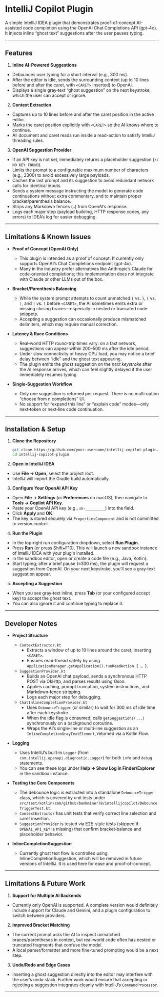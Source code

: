 # IntelliJ Copilot Plugin

A simple IntelliJ IDEA plugin that demonstrates proof-of-concept AI-assisted code completion using the OpenAI Chat Completions API (gpt-4o). It injects inline “ghost text” suggestions after the user pauses typing.

---

## Features

1. **Inline AI-Powered Suggestions**
  - Debounces user typing for a short interval (e.g., 300 ms).
  - After the editor is idle, sends the surrounding context (up to 10 lines before and after the caret, with `<CARET>` inserted) to OpenAI.
  - Displays a single gray‐text “ghost suggestion” on the next keystroke, which the user can accept or ignore.

2. **Context Extraction**
  - Captures up to 10 lines before and after the caret position in the active editor.
  - Marks the caret position explicitly with `<CARET>` so the AI knows where to continue.
  - All document and caret reads run inside a read-action to satisfy IntelliJ threading rules.

3. **OpenAI Suggestion Provider**
  - If an API key is not set, immediately returns a placeholder suggestion (`// NO KEY FOUND`).
  - Limits the prompt to a configurable maximum number of characters (e.g., 2300) to avoid excessively large payloads.
  - Caches the last prompt and its suggestion to avoid redundant network calls for identical inputs.
  - Sends a system message instructing the model to generate code continuations without extra commentary, and to maintain proper bracket/parenthesis balance.
  - Strips any Markdown fences (```…```) from OpenAI’s response.
  - Logs each major step (payload building, HTTP response codes, any errors) to IDEA’s log for easier debugging.

---

## Limitations & Known Issues

- **Proof of Concept (OpenAI Only)**
  - This plugin is intended as a proof of concept. It currently only supports OpenAI’s Chat Completions endpoint (gpt-4o).
  - Many in the industry prefer alternatives like Anthropic’s Claude for code‐oriented completions; this implementation does not integrate with Claude or other LLMs out of the box.

- **Bracket/Parenthesis Balancing**
  - While the system prompt attempts to count unmatched `{` vs. `}`, `(` vs. `)`, and `[` vs. `]` before `<CARET>`, the AI sometimes emits extra or missing closing braces—especially in nested or truncated code snippets.
  - Accepting a suggestion can occasionally produce mismatched delimiters, which may require manual correction.

- **Latency & Race Conditions**
  - Real‐world HTTP round-trip times vary: on a fast network, suggestions can appear within 200–500 ms after the idle period.
  - Under slow connectivity or heavy CPU load, you may notice a brief delay between “idle” and the ghost text appearing.
  - The plugin emits the ghost suggestion on the *next keystroke* after the AI response arrives, which can feel slightly delayed if the user immediately resumes typing.

- **Single‐Suggestion Workflow**
  - Only one suggestion is returned per request. There is no multi‐option “choose from n completions” UI.
  - No support for “expand this line” or “explain code” modes—only next‐token or next‐line code continuation.

---

## Installation & Setup

1. **Clone the Repository**
   ```bash
   git clone https://github.com/your-username/intellij-copilot-plugin.git
   cd intellij-copilot-plugin
   ```
2. **Open in IntelliJ IDEA**
  - Use **File → Open**, select the project root.
  - IntelliJ will import the Gradle build automatically.

3. **Configure Your OpenAI API Key**
  - Open **File → Settings** (or **Preferences** on macOS), then navigate to **Tools → Copilot API Key**.
  - Paste your OpenAI API key (e.g., `sk-_________`) into the field.
  - Click **Apply** and **OK**.
  - The key is stored securely via `PropertiesComponent` and is not committed to version control.

4. **Run the Plugin**
  - In the top‐right run configuration dropdown, select **Run Plugin**.
  - Press **Run** (or press Shift+F10). This will launch a new sandbox instance of IntelliJ IDEA with your plugin installed.
  - In the sandbox editor, open or create a code file (e.g., Java, Kotlin).
  - Start typing; after a brief pause (≈300 ms), the plugin will request a suggestion from OpenAI. On your next keystroke, you’ll see a gray‐text suggestion appear.

5. **Accepting a Suggestion**
  - When you see gray‐text inline, press **Tab** (or your configured accept key) to accept the ghost text.
  - You can also ignore it and continue typing to replace it.

---

## Developer Notes

- **Project Structure**
  - `ContextExtractor.kt`
    - Extracts a window of up to 10 lines around the caret, inserting `<CARET>`.
    - Ensures read‐thread safety by using `ApplicationManager.getApplication().runReadAction { … }`.
  - `SuggestionProvider.kt`
    - Builds an OpenAI chat payload, sends a synchronous HTTP POST via OkHttp, and parses results using Gson.
    - Applies caching, prompt truncation, system instructions, and Markdown‐fence stripping.
    - Logs each major step for debugging.
  - `ChatInlineCompletionProvider.kt`
    - Uses `DebounceTrigger` (or similar) to wait for 300 ms of idle time after each keystroke.
    - When the idle flag is consumed, calls `getSuggestions(...)` synchronously on a background coroutine.
    - Wraps the AI’s single‐line or multi‐line suggestion as an `InlineCompletionGrayTextElement`, returned via a Kotlin Flow.

- **Logging**
  - Uses IntelliJ’s built‐in `Logger` (from `com.intellij.openapi.diagnostic.Logger`) for both `info` and `debug` statements.
  - You can see these logs under **Help → Show Log in Finder/Explorer** in the sandbox instance.

- **Testing the Core Components**
  - The debounce logic is extracted into a standalone `DebounceTrigger` class, which is covered by unit tests under `src/test/kotlin/com/github/bankminer78/intellijcopilot/DebounceTriggerTest.kt`.
  - `ContextExtractor` has unit tests that verify correct line selection and caret insertion.
  - `SuggestionProvider` is tested via E2E-style tests (skipped if `OPENAI_API_KEY` is missing) that confirm bracket‐balance and placeholder behavior.

- **InlineCompletionSuggestion**
  - Currently ghost text flow is controlled using InlineCompletionSuggestion, which will be removed in future versions of IntelliJ. It is used here for ease and proof-of-concept.
---

## Limitations & Future Work

1. **Support for Multiple AI Backends**
  - Currently only OpenAI is supported. A complete version would definitely include support for Claude and Gemini, and a plugin configuration to switch between providers.

2. **Improved Bracket Matching**
  - The current prompt asks the AI to inspect unmatched braces/parentheses in context, but real‐world code often has nested or truncated fragments that confuse the model.
  - A local parser/formatter and more fine-tuned prompting would be a next step.

3. **Undo/Redo and Edge Cases**
  - Inserting a ghost suggestion directly into the editor may interfere with the user’s undo stack. Further work would ensure that accepting or rejecting a suggestion integrates cleanly with IntelliJ’s `CommandProcessor`.

---

